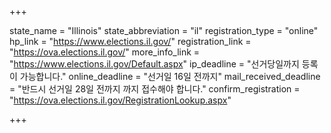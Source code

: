+++

state_name = "Illinois"
state_abbreviation = "il"
registration_type = "online"
hp_link = "https://www.elections.il.gov/"
registration_link = "https://ova.elections.il.gov/"
more_info_link = "https://www.elections.il.gov/Default.aspx"
ip_deadline = "선거당일까지 등록이 가능합니다."
online_deadline = "선거일 16일 전까지"
mail_received_deadline = "반드시 선거일 28일 전까지 까지 접수해야 합니다."
confirm_registration = "https://ova.elections.il.gov/RegistrationLookup.aspx"

+++